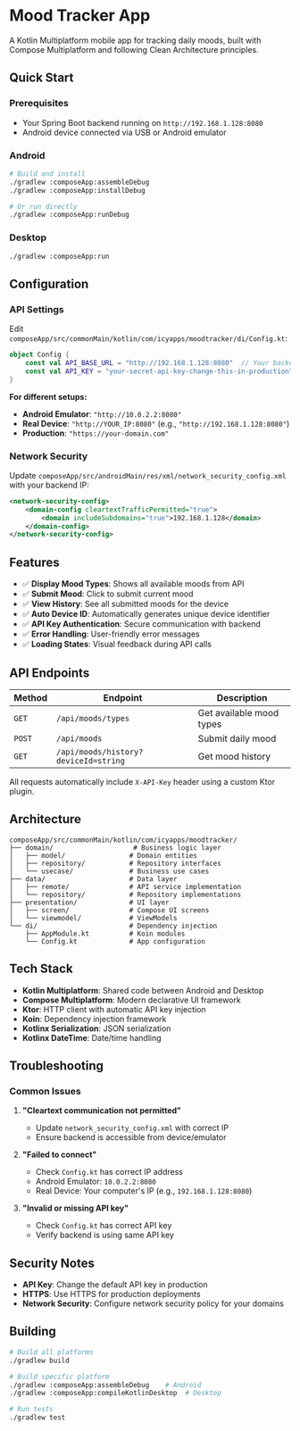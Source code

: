 # Mood Tracker App

A Kotlin Multiplatform mobile app for tracking daily moods, built with Compose Multiplatform and following Clean Architecture principles.

## Quick Start

### Prerequisites
- Your Spring Boot backend running on `http://192.168.1.128:8080`
- Android device connected via USB or Android emulator

### Android
```bash
# Build and install
./gradlew :composeApp:assembleDebug
./gradlew :composeApp:installDebug

# Or run directly
./gradlew :composeApp:runDebug
```

### Desktop
```bash
./gradlew :composeApp:run
```

## Configuration

### API Settings
Edit `composeApp/src/commonMain/kotlin/com/icyapps/moodtracker/di/Config.kt`:

```kotlin
object Config {
    const val API_BASE_URL = "http://192.168.1.128:8080"  // Your backend IP
    const val API_KEY = "your-secret-api-key-change-this-in-production"
}
```

**For different setups:**
- **Android Emulator**: `"http://10.0.2.2:8080"`
- **Real Device**: `"http://YOUR_IP:8080"` (e.g., `"http://192.168.1.128:8080"`)
- **Production**: `"https://your-domain.com"`

### Network Security
Update `composeApp/src/androidMain/res/xml/network_security_config.xml` with your backend IP:

```xml
<network-security-config>
    <domain-config cleartextTrafficPermitted="true">
        <domain includeSubdomains="true">192.168.1.128</domain>
    </domain-config>
</network-security-config>
```

## Features

- ✅ **Display Mood Types**: Shows all available moods from API
- ✅ **Submit Mood**: Click to submit current mood
- ✅ **View History**: See all submitted moods for the device
- ✅ **Auto Device ID**: Automatically generates unique device identifier
- ✅ **API Key Authentication**: Secure communication with backend
- ✅ **Error Handling**: User-friendly error messages
- ✅ **Loading States**: Visual feedback during API calls

## API Endpoints

| Method | Endpoint | Description |
|--------|----------|-------------|
| `GET` | `/api/moods/types` | Get available mood types |
| `POST` | `/api/moods` | Submit daily mood |
| `GET` | `/api/moods/history?deviceId=string` | Get mood history |

All requests automatically include `X-API-Key` header using a custom Ktor plugin.

## Architecture

```
composeApp/src/commonMain/kotlin/com/icyapps/moodtracker/
├── domain/                    # Business logic layer
│   ├── model/                # Domain entities
│   ├── repository/           # Repository interfaces
│   └── usecase/              # Business use cases
├── data/                     # Data layer
│   ├── remote/               # API service implementation
│   └── repository/           # Repository implementations
├── presentation/             # UI layer
│   ├── screen/               # Compose UI screens
│   └── viewmodel/            # ViewModels
└── di/                       # Dependency injection
    ├── AppModule.kt          # Koin modules
    └── Config.kt             # App configuration
```

## Tech Stack

- **Kotlin Multiplatform**: Shared code between Android and Desktop
- **Compose Multiplatform**: Modern declarative UI framework
- **Ktor**: HTTP client with automatic API key injection
- **Koin**: Dependency injection framework
- **Kotlinx Serialization**: JSON serialization
- **Kotlinx DateTime**: Date/time handling

## Troubleshooting

### Common Issues

1. **"Cleartext communication not permitted"**
   - Update `network_security_config.xml` with correct IP
   - Ensure backend is accessible from device/emulator

2. **"Failed to connect"**
   - Check `Config.kt` has correct IP address
   - Android Emulator: `10.0.2.2:8080`
   - Real Device: Your computer's IP (e.g., `192.168.1.128:8080`)

3. **"Invalid or missing API key"**
   - Check `Config.kt` has correct API key
   - Verify backend is using same API key

## Security Notes

- **API Key**: Change the default API key in production
- **HTTPS**: Use HTTPS for production deployments
- **Network Security**: Configure network security policy for your domains

## Building

```bash
# Build all platforms
./gradlew build

# Build specific platform
./gradlew :composeApp:assembleDebug    # Android
./gradlew :composeApp:compileKotlinDesktop  # Desktop

# Run tests
./gradlew test
```